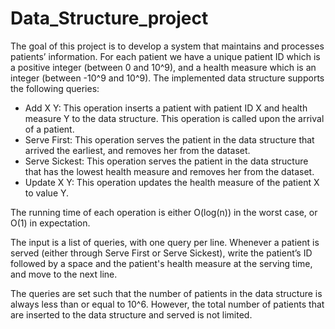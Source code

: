 # Data_Structure_project

The goal of this project is to develop a system that maintains and processes patients’ information. For each patient we have a unique patient ID which is a positive integer (between 0 and 10^9), and a health measure which is an integer (between -10^9 and 10^9). The implemented data structure supports the following queries:
+ Add X Y: This operation inserts a patient with patient ID X and health measure Y to the data structure. This operation is called upon the arrival of a patient.
+ Serve First: This operation serves the patient in the data structure that arrived the earliest, and removes her from the dataset.
+ Serve Sickest: This operation serves the patient in the data structure that has the lowest health measure and removes her from the dataset.
+ Update X Y: This operation updates the health measure of the patient X to value Y.

The running time of each operation is either O(log(n)) in the worst case, or O(1) in expectation.

The input is a list of queries, with one query per line. Whenever a patient is served (either through Serve First or Serve Sickest), write the patient’s ID followed by a space and the patient's health measure at the serving time, and move to the next line.

The queries are set such that the number of patients in the data structure is always less than or equal to 10^6. However, the total number of patients that are inserted to the data structure and served is not limited.
